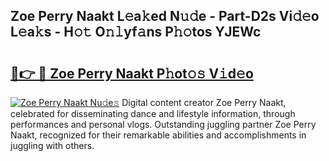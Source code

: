 ## Zoe Perry Naakt L𝚎a𝚔ed N𝚞𝚍e - Part-D2s Vi𝚍𝚎o L𝚎a𝚔s - H𝚘𝚝 O𝚗𝚕yf𝚊ns P𝚑𝚘tos YJEWc

# <h2><a href="http://kf3m7x.oniu.top/?m=Zoe+Perry+Naakt">🔗👉 🔴 Zoe Perry Naakt P𝚑ot𝚘𝚜 V𝚒d𝚎o</a></h2>

[![Zoe Perry Naakt Nu𝚍e𝚜](https://i.imgur.com/0qMVB7G.gif)](http://kf3m7x.oniu.top/?m=Zoe+Perry+Naakt)
Digital content creator Zoe Perry Naakt, celebrated for disseminating dance and lifestyle information, through performances and personal vlogs. Outstanding juggling partner Zoe Perry Naakt, recognized for their remarkable abilities and accomplishments in juggling with others.  
